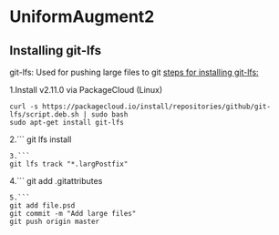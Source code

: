 # UniformAugment2

## Installing git-lfs
git-lfs: Used for pushing large files to git
[steps for installing git-lfs:](https://git-lfs.github.com/)

1.Install v2.11.0 via PackageCloud (Linux)
```
curl -s https://packagecloud.io/install/repositories/github/git-lfs/script.deb.sh | sudo bash
sudo apt-get install git-lfs
```
2.```
git lfs install
```
3.```
git lfs track "*.largPostfix"
```
4.```
git add .gitattributes
```
5.```
git add file.psd
git commit -m "Add large files"
git push origin master
```
